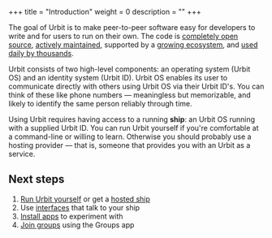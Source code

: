+++
title = "Introduction"
weight = 0
description = ""
+++

The goal of Urbit is to make peer-to-peer software easy for developers to write
and for users to run on their own. The code is [completely open
source](https://github.com/urbit), [actively
maintained](https://github.com/urbit/urbit/graphs/code-frequency), supported by
a [growing ecosystem](https://urbit.org/ecosystem), and [used daily by
thousands](https://network.urbit.org).

Urbit consists of two high-level components: an operating
system (Urbit OS) and an identity system (Urbit ID). Urbit OS enables its user to communicate directly with others using Urbit OS via their Urbit ID's. You can think of these like phone numbers &mdash; meaningless
but memorizable, and likely to identify the same person reliably through time.

Using Urbit requires having access to a running **ship**: an Urbit OS running
with a supplied Urbit ID. You can run Urbit yourself if you're comfortable at a
command-line or willing to learn. Otherwise you should probably use a hosting
provider &mdash; that is, someone that provides you with an Urbit as a service.

## Next steps

1. [Run Urbit yourself](/getting-started/self-host) or get a [hosted ship](/getting-started/hosted)
2. Use [interfaces](/getting-started/interfaces) that talk to your ship
3. [Install apps](/getting-started/installing-apps) to experiment with
4. [Join groups](/getting-started/joining-groups) using the Groups app
